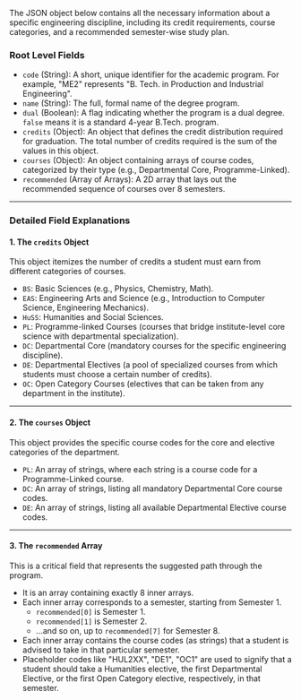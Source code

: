 The JSON object below contains all the necessary information about a specific engineering discipline, including its credit requirements, course categories, and a recommended semester-wise study plan.

### Root Level Fields
* `code` (String): A short, unique identifier for the academic program. For example, "ME2" represents "B. Tech. in Production and Industrial Engineering".
* `name` (String): The full, formal name of the degree program.
* `dual` (Boolean): A flag indicating whether the program is a dual degree. `false` means it is a standard 4-year B.Tech. program.
* `credits` (Object): An object that defines the credit distribution required for graduation. The total number of credits required is the sum of the values in this object.
* `courses` (Object): An object containing arrays of course codes, categorized by their type (e.g., Departmental Core, Programme-Linked).
* `recommended` (Array of Arrays): A 2D array that lays out the recommended sequence of courses over 8 semesters.

---

### Detailed Field Explanations

#### 1. The `credits` Object
This object itemizes the number of credits a student must earn from different categories of courses.

* `BS`: Basic Sciences (e.g., Physics, Chemistry, Math).
* `EAS`: Engineering Arts and Science (e.g., Introduction to Computer Science, Engineering Mechanics).
* `HuSS`: Humanities and Social Sciences.
* `PL`: Programme-linked Courses (courses that bridge institute-level core science with departmental specialization).
* `DC`: Departmental Core (mandatory courses for the specific engineering discipline).
* `DE`: Departmental Electives (a pool of specialized courses from which students must choose a certain number of credits).
* `OC`: Open Category Courses (electives that can be taken from any department in the institute).

---

#### 2. The `courses` Object
This object provides the specific course codes for the core and elective categories of the department.

* `PL`: An array of strings, where each string is a course code for a Programme-Linked course.
* `DC`: An array of strings, listing all mandatory Departmental Core course codes.
* `DE`: An array of strings, listing all available Departmental Elective course codes.

---

#### 3. The `recommended` Array
This is a critical field that represents the suggested path through the program.

* It is an array containing exactly 8 inner arrays.
* Each inner array corresponds to a semester, starting from Semester 1.
    * `recommended[0]` is Semester 1.
    * `recommended[1]` is Semester 2.
    * ...and so on, up to `recommended[7]` for Semester 8.
* Each inner array contains the course codes (as strings) that a student is advised to take in that particular semester.
* Placeholder codes like "HUL2XX", "DE1", "OC1" are used to signify that a student should take a Humanities elective, the first Departmental Elective, or the first Open Category elective, respectively, in that semester.